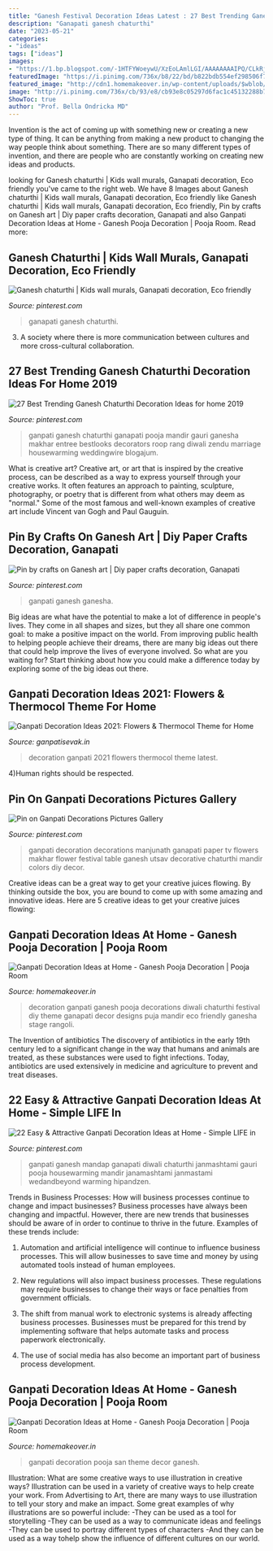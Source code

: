 ```yaml
---
title: "Ganesh Festival Decoration Ideas Latest : 27 Best Trending Ganesh Chaturthi Decoration Ideas For Home 2019"
description: "Ganapati ganesh chaturthi"
date: "2023-05-21"
categories:
- "ideas"
tags: ["ideas"]
images:
- "https://1.bp.blogspot.com/-1HTFYWoeywU/XzEoLAmlLGI/AAAAAAAAIPQ/CLkRjAgf_WcBIjFGd0sIKOqbK-emXB0XACLcBGAsYHQ/s800/Ganpati-Decoration-Ideas-for-Home-4.jpg"
featuredImage: "https://i.pinimg.com/736x/b8/22/bd/b822bdb554ef298506f7b63485107877.jpg"
featured_image: "http://cdn1.homemakeover.in/wp-content/uploads/$wblob/2958/Pooja-Room-352.jpg"
image: "http://i.pinimg.com/736x/cb/93/e8/cb93e8c05297d6fac1c45132288b7d50.jpg"
ShowToc: true
author: "Prof. Bella Ondricka MD"
---
```



Invention is the act of coming up with something new or creating a new type of thing. It can be anything from making a new product to changing the way people think about something. There are so many different types of invention, and there are people who are constantly working on creating new ideas and products.

	

		
looking for Ganesh chaturthi | Kids wall murals, Ganapati decoration, Eco friendly you've came to the right web. We have 8 Images about Ganesh chaturthi | Kids wall murals, Ganapati decoration, Eco friendly like Ganesh chaturthi | Kids wall murals, Ganapati decoration, Eco friendly, Pin by crafts on Ganesh art | Diy paper crafts decoration, Ganapati and also Ganpati Decoration Ideas at Home - Ganesh Pooja Decoration | Pooja Room. Read more:
		
    
## Ganesh Chaturthi | Kids Wall Murals, Ganapati Decoration, Eco Friendly

<img loading=lazy src="http://i.pinimg.com/736x/cb/93/e8/cb93e8c05297d6fac1c45132288b7d50.jpg" onerror="this.onerror=null;this.src='https://tse2.mm.bing.net/th?id=OIP.hTWyGRNhfEL1aD0OPRQLEAHaJ3&amp;pid=15.1';" alt="Ganesh chaturthi | Kids wall murals, Ganapati decoration, Eco friendly">

_Source: pinterest.com_

>ganapati ganesh chaturthi. 

	

3. A society where there is more communication between cultures and more cross-cultural collaboration. 

    
## 27 Best Trending Ganesh Chaturthi Decoration Ideas For Home 2019

<img loading=lazy src="https://i.pinimg.com/736x/13/df/58/13df58c25391cd0b496b7b2778e6af7d.jpg" onerror="this.onerror=null;this.src='https://tse3.mm.bing.net/th?id=OIP.aFGegGR1UTie6hLA_SvZrgHaF5&amp;pid=15.1';" alt="27 Best Trending Ganesh Chaturthi Decoration Ideas for home 2019">

_Source: pinterest.com_

>ganpati ganesh chaturthi ganapati pooja mandir gauri ganesha makhar entree bestlooks decorators roop rang diwali zendu marriage housewarming weddingwire blogajum. 

	

What is creative art?
Creative art, or art that is inspired by the creative process, can be described as a way to express yourself through your creative works. It often features an approach to painting, sculpture, photography, or poetry that is different from what others may deem as "normal." Some of the most famous and well-known examples of creative art include Vincent van Gogh and Paul Gauguin.

    
## Pin By Crafts On Ganesh Art | Diy Paper Crafts Decoration, Ganapati

<img loading=lazy src="https://i.pinimg.com/736x/b8/22/bd/b822bdb554ef298506f7b63485107877.jpg" onerror="this.onerror=null;this.src='https://tse2.mm.bing.net/th?id=OIP.-uxCz9-iZrb9RCaOJsHwfAHaEu&amp;pid=15.1';" alt="Pin by crafts on Ganesh art | Diy paper crafts decoration, Ganapati">

_Source: pinterest.com_

>ganpati ganesh ganesha. 

	

Big ideas are what have the potential to make a lot of difference in people's lives. They come in all shapes and sizes, but they all share one common goal: to make a positive impact on the world. From improving public health to helping people achieve their dreams, there are many big ideas out there that could help improve the lives of everyone involved. So what are you waiting for? Start thinking about how you could make a difference today by exploring some of the big ideas out there.

    
## Ganpati Decoration Ideas 2021: Flowers &amp; Thermocol Theme For Home

<img loading=lazy src="https://1.bp.blogspot.com/-1HTFYWoeywU/XzEoLAmlLGI/AAAAAAAAIPQ/CLkRjAgf_WcBIjFGd0sIKOqbK-emXB0XACLcBGAsYHQ/s800/Ganpati-Decoration-Ideas-for-Home-4.jpg" onerror="this.onerror=null;this.src='https://tse4.mm.bing.net/th?id=OIP.Fyk2EJpwpmBKoHbe0tW3AgHaJ4&amp;pid=15.1';" alt="Ganpati Decoration Ideas 2021: Flowers &amp; Thermocol Theme for Home">

_Source: ganpatisevak.in_

>decoration ganpati 2021 flowers thermocol theme latest. 

	

4)Human rights should be respected.

    
## Pin On Ganpati Decorations Pictures Gallery

<img loading=lazy src="https://i.pinimg.com/736x/1a/9d/e9/1a9de94d66c741b2fd9c404689b0507a.jpg" onerror="this.onerror=null;this.src='https://tse2.mm.bing.net/th?id=OIP.yoqoGFTofwhyLAki4ye5sQHaKz&amp;pid=15.1';" alt="Pin on Ganpati Decorations Pictures Gallery">

_Source: pinterest.com_

>ganpati decoration decorations manjunath ganapati paper tv flowers makhar flower festival table ganesh utsav decorative chaturthi mandir colors diy decor. 

	

Creative ideas can be a great way to get your creative juices flowing. By thinking outside the box, you are bound to come up with some amazing and innovative ideas. Here are 5 creative ideas to get your creative juices flowing: 

    
## Ganpati Decoration Ideas At Home - Ganesh Pooja Decoration | Pooja Room

<img loading=lazy src="http://cdn1.homemakeover.in/wp-content/uploads/$wblob/2958/Pooja-Room-352.jpg" onerror="this.onerror=null;this.src='https://tse1.mm.bing.net/th?id=OIP.ZMfCdRehyCqC0-5EJK7gFAAAAA&amp;pid=15.1';" alt="Ganpati Decoration Ideas at Home - Ganesh Pooja Decoration | Pooja Room">

_Source: homemakeover.in_

>decoration ganpati ganesh pooja decorations diwali chaturthi festival diy theme ganapati decor designs puja mandir eco friendly ganesha stage rangoli. 

	

The Invention of antibiotics
The discovery of antibiotics in the early 19th century led to a significant change in the way that humans and animals are treated, as these substances were used to fight infections. Today, antibiotics are used extensively in medicine and agriculture to prevent and treat diseases.

    
## 22 Easy &amp; Attractive Ganpati Decoration Ideas At Home - Simple LIFE In

<img loading=lazy src="https://i.pinimg.com/736x/6c/c7/a6/6cc7a64dd5f195b913561be2b8bb2ec2.jpg" onerror="this.onerror=null;this.src='https://tse2.mm.bing.net/th?id=OIP.9YNiYMkpHZZou5FJIqg99gHaJ4&amp;pid=15.1';" alt="22 Easy &amp; Attractive Ganpati Decoration Ideas at Home - Simple LIFE in">

_Source: pinterest.com_

>ganpati ganesh mandap ganapati diwali chaturthi janmashtami gauri pooja housewarming mandir janamashtami janmastami wedandbeyond warming hipandzen. 

	

Trends in Business Processes: How will business processes continue to change and impact businesses?
Business processes have always been changing and impactful. However, there are new trends that businesses should be aware of in order to continue to thrive in the future. Examples of these trends include:
1. Automation and artificial intelligence will continue to influence business processes. This will allow businesses to save time and money by using automated tools instead of human employees.

2. New regulations will also impact business processes. These regulations may require businesses to change their ways or face penalties from government officials.

3. The shift from manual work to electronic systems is already affecting business processes. Businesses must be prepared for this trend by implementing software that helps automate tasks and process paperwork electronically.

4. The use of social media has also become an important part of business process development.

    
## Ganpati Decoration Ideas At Home - Ganesh Pooja Decoration | Pooja Room

<img loading=lazy src="http://cdn1.homemakeover.in/wp-content/uploads/$wblob/2954/Pooja-Room-342.jpg" onerror="this.onerror=null;this.src='https://tse3.mm.bing.net/th?id=OIP.Uf_-7iKCPh8bJMn0NO8wlwHaFq&amp;pid=15.1';" alt="Ganpati Decoration Ideas at Home - Ganesh Pooja Decoration | Pooja Room">

_Source: homemakeover.in_

>ganpati decoration pooja san theme decor ganesh. 

	

Illustration: What are some creative ways to use illustration in creative ways?
Illustration can be used in a variety of creative ways to help create your work. From Advertising to Art, there are many ways to use illustration to tell your story and make an impact. Some great examples of why illustrations are so powerful include: 
-They can be used as a tool for storytelling 
-They can be used as a way to communicate ideas and feelings 
-They can be used to portray different types of characters 
-And they can be used as a way tohelp show the influence of different cultures on our world.

